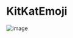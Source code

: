 KitKatEmoji
===========

![image](https://github.com/chathudan/KitKatEmoji/raw/dev/screens/Android_KitKat_Emojicons.gif)





